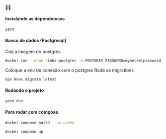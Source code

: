 #### 💪🏼

#### Instalando as dependencias

```bash
yarn
```

#### Banco de dados (Postgresql)

Cria a imagem do postgres

```bash
docker run --name rinha-postgres -e POSTGRES_PASSWORD=mysecretpassword -d -p 5432:5432 postgres
```

Coloque a env de conexão com o postgres
Rode as migrations

```bash
npx knex migrate:latest
```

#### Rodando o projeto

```bash
yarn dev
```

#### Para rodar com compose

```bash
docker compose build --no-cache
```

```bash
docker compose up
```